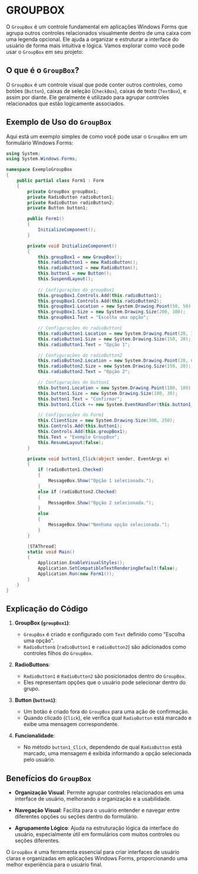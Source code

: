 # GROUPBOX
O `GroupBox` é um controle fundamental em aplicações Windows Forms que agrupa outros controles relacionados visualmente dentro de uma caixa com uma legenda opcional. Ele ajuda a organizar e estruturar a interface do usuário de forma mais intuitiva e lógica. Vamos explorar como você pode usar o `GroupBox` em seu projeto:

## O que é o `GroupBox`?
O `GroupBox` é um controle visual que pode conter outros controles, como botões (`Button`), caixas de seleção (`CheckBox`), caixas de texto (`TextBox`), e assim por diante. Ele geralmente é utilizado para agrupar controles relacionados que estão logicamente associados.

## Exemplo de Uso do `GroupBox`
Aqui está um exemplo simples de como você pode usar o `GroupBox` em um formulário Windows Forms:

```csharp
using System;
using System.Windows.Forms;

namespace ExemploGroupBox
{
    public partial class Form1 : Form
    {
        private GroupBox groupBox1;
        private RadioButton radioButton1;
        private RadioButton radioButton2;
        private Button button1;

        public Form1()
        {
            InitializeComponent();
        }

        private void InitializeComponent()
        {
            this.groupBox1 = new GroupBox();
            this.radioButton1 = new RadioButton();
            this.radioButton2 = new RadioButton();
            this.button1 = new Button();
            this.SuspendLayout();
            
            // Configurações do groupBox1
            this.groupBox1.Controls.Add(this.radioButton1);
            this.groupBox1.Controls.Add(this.radioButton2);
            this.groupBox1.Location = new System.Drawing.Point(50, 50);
            this.groupBox1.Size = new System.Drawing.Size(200, 100);
            this.groupBox1.Text = "Escolha uma opção";

            // Configurações do radioButton1
            this.radioButton1.Location = new System.Drawing.Point(20, 30);
            this.radioButton1.Size = new System.Drawing.Size(150, 20);
            this.radioButton1.Text = "Opção 1";

            // Configurações do radioButton2
            this.radioButton2.Location = new System.Drawing.Point(20, 60);
            this.radioButton2.Size = new System.Drawing.Size(150, 20);
            this.radioButton2.Text = "Opção 2";

            // Configurações do button1
            this.button1.Location = new System.Drawing.Point(100, 180);
            this.button1.Size = new System.Drawing.Size(100, 30);
            this.button1.Text = "Confirmar";
            this.button1.Click += new System.EventHandler(this.button1_Click);

            // Configurações do Form1
            this.ClientSize = new System.Drawing.Size(300, 250);
            this.Controls.Add(this.button1);
            this.Controls.Add(this.groupBox1);
            this.Text = "Exemplo GroupBox";
            this.ResumeLayout(false);
        }

        private void button1_Click(object sender, EventArgs e)
        {
            if (radioButton1.Checked)
            {
                MessageBox.Show("Opção 1 selecionada.");
            }
            else if (radioButton2.Checked)
            {
                MessageBox.Show("Opção 2 selecionada.");
            }
            else
            {
                MessageBox.Show("Nenhuma opção selecionada.");
            }
        }

        [STAThread]
        static void Main()
        {
            Application.EnableVisualStyles();
            Application.SetCompatibleTextRenderingDefault(false);
            Application.Run(new Form1());
        }
    }
}
```

## Explicação do Código
1. **GroupBox (`groupBox1`)**:
   - `GroupBox` é criado e configurado com `Text` definido como "Escolha uma opção".
   - `RadioButton`s (`radioButton1` e `radioButton2`) são adicionados como controles filhos do `GroupBox`.

2. **RadioButtons**:
   - `RadioButton1` e `RadioButton2` são posicionados dentro do `GroupBox`.
   - Eles representam opções que o usuário pode selecionar dentro do grupo.

3. **Button (`button1`)**:
   - Um botão é criado fora do `GroupBox` para uma ação de confirmação.
   - Quando clicado (`Click`), ele verifica qual `RadioButton` está marcado e exibe uma mensagem correspondente.

4. **Funcionalidade**:
   - No método `button1_Click`, dependendo de qual `RadioButton` está marcado, uma mensagem é exibida informando a opção selecionada pelo usuário.

## Benefícios do `GroupBox`
- **Organização Visual**: Permite agrupar controles relacionados em uma interface de usuário, melhorando a organização e a usabilidade.
  
- **Navegação Visual**: Facilita para o usuário entender e navegar entre diferentes opções ou seções dentro do formulário.

- **Agrupamento Lógico**: Ajuda na estruturação lógica da interface do usuário, especialmente útil em formulários com muitos controles ou seções diferentes.

O `GroupBox` é uma ferramenta essencial para criar interfaces de usuário claras e organizadas em aplicações Windows Forms, proporcionando uma melhor experiência para o usuário final.